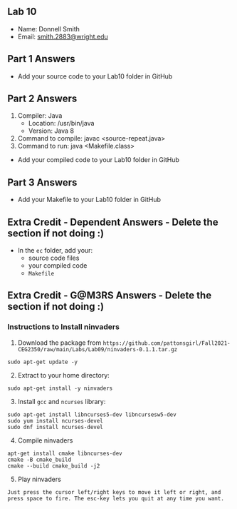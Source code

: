 ## Lab 10

- Name: Donnell Smith
- Email: smith.2883@wright.edu

## Part 1 Answers

- Add your source code to your Lab10 folder in GitHub

## Part 2 Answers

1. Compiler: Java
   - Location: /usr/bin/java
   - Version: Java 8
2. Command to compile: javac <source-repeat.java>
3. Command to run: java <Makefile.class>

- Add your compiled code to your Lab10 folder in GitHub

## Part 3 Answers

- Add your Makefile to your Lab10 folder in GitHub

## Extra Credit - Dependent Answers - Delete the section if not doing :)

- In the `ec` folder, add your:
  - source code files
  - your compiled code
  - `Makefile`

## Extra Credit - G@M3RS Answers - Delete the section if not doing :)

### Instructions to Install ninvaders

1. Download the package from `https://github.com/pattonsgirl/Fall2021-CEG2350/raw/main/Labs/Lab09/ninvaders-0.1.1.tar.gz`

```
sudo apt-get update -y
```

2. Extract to your home directory:

```
sudo apt-get install -y ninvaders 
```

3. Install `gcc` and `ncurses` library:

```
sudo apt-get install libncurses5-dev libncursesw5-dev
sudo yum install ncurses-devel
sudo dnf install ncurses-devel
```

4. Compile ninvaders

```
apt-get install cmake libncurses-dev
cmake -B cmake_build
cmake --build cmake_build -j2
```

5. Play ninvaders

```
Just press the cursor left/right keys to move it left or right, and press space to fire. The esc-key lets you quit at any time you want.
```
